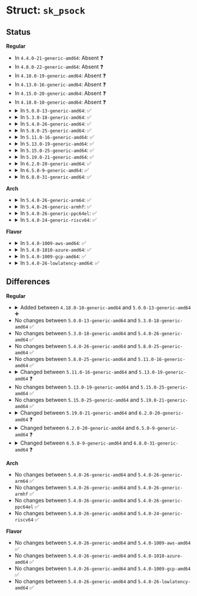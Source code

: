 # Struct: <code>sk_psock</code>

## Status
<b>Regular</b>
<ul>
<li>
In <code>4.4.0-21-generic-amd64</code>: Absent ❓
</li>
<li>
In <code>4.8.0-22-generic-amd64</code>: Absent ❓
</li>
<li>
In <code>4.10.0-19-generic-amd64</code>: Absent ❓
</li>
<li>
In <code>4.13.0-16-generic-amd64</code>: Absent ❓
</li>
<li>
In <code>4.15.0-20-generic-amd64</code>: Absent ❓
</li>
<li>
In <code>4.18.0-10-generic-amd64</code>: Absent ❓
</li>
<li>
<details>
<summary>In <code>5.0.0-13-generic-amd64</code>: ✅</summary>

```c
struct sk_psock {
    struct sock * sk;
    struct sock * sk_redir;
    u32 apply_bytes;
    u32 cork_bytes;
    u32 eval;
    struct sk_msg * cork;
    struct sk_psock_progs progs;
    struct sk_psock_parser parser;
    struct sk_buff_head ingress_skb;
    struct list_head ingress_msg;
    long unsigned int state;
    struct list_head link;
    spinlock_t link_lock;
    refcount_t refcnt;
    void (*)(struct sock *) saved_unhash;
    void (*)(struct sock *, long int) saved_close;
    void (*)(struct sock *) saved_write_space;
    struct proto * sk_proto;
    struct sk_psock_work_state work_state;
    struct work_struct work;
    struct callback_head rcu;
    struct work_struct gc;
}
```
</details>
</li>
<li>
<details>
<summary>In <code>5.3.0-18-generic-amd64</code>: ✅</summary>

```c
struct sk_psock {
    struct sock * sk;
    struct sock * sk_redir;
    u32 apply_bytes;
    u32 cork_bytes;
    u32 eval;
    struct sk_msg * cork;
    struct sk_psock_progs progs;
    struct sk_psock_parser parser;
    struct sk_buff_head ingress_skb;
    struct list_head ingress_msg;
    long unsigned int state;
    struct list_head link;
    spinlock_t link_lock;
    refcount_t refcnt;
    void (*)(struct sock *) saved_unhash;
    void (*)(struct sock *, long int) saved_close;
    void (*)(struct sock *) saved_write_space;
    struct proto * sk_proto;
    struct sk_psock_work_state work_state;
    struct work_struct work;
    struct callback_head rcu;
    struct work_struct gc;
}
```
</details>
</li>
<li>
<details>
<summary>In <code>5.4.0-26-generic-amd64</code>: ✅</summary>

```c
struct sk_psock {
    struct sock * sk;
    struct sock * sk_redir;
    u32 apply_bytes;
    u32 cork_bytes;
    u32 eval;
    struct sk_msg * cork;
    struct sk_psock_progs progs;
    struct sk_psock_parser parser;
    struct sk_buff_head ingress_skb;
    struct list_head ingress_msg;
    long unsigned int state;
    struct list_head link;
    spinlock_t link_lock;
    refcount_t refcnt;
    void (*)(struct sock *) saved_unhash;
    void (*)(struct sock *, long int) saved_close;
    void (*)(struct sock *) saved_write_space;
    struct proto * sk_proto;
    struct sk_psock_work_state work_state;
    struct work_struct work;
    struct callback_head rcu;
    struct work_struct gc;
}
```
</details>
</li>
<li>
<details>
<summary>In <code>5.8.0-25-generic-amd64</code>: ✅</summary>

```c
struct sk_psock {
    struct sock * sk;
    struct sock * sk_redir;
    u32 apply_bytes;
    u32 cork_bytes;
    u32 eval;
    struct sk_msg * cork;
    struct sk_psock_progs progs;
    struct sk_psock_parser parser;
    struct sk_buff_head ingress_skb;
    struct list_head ingress_msg;
    long unsigned int state;
    struct list_head link;
    spinlock_t link_lock;
    refcount_t refcnt;
    void (*)(struct sock *) saved_unhash;
    void (*)(struct sock *, long int) saved_close;
    void (*)(struct sock *) saved_write_space;
    struct proto * sk_proto;
    struct sk_psock_work_state work_state;
    struct work_struct work;
    struct callback_head rcu;
    struct work_struct gc;
}
```
</details>
</li>
<li>
<details>
<summary>In <code>5.11.0-16-generic-amd64</code>: ✅</summary>

```c
struct sk_psock {
    struct sock * sk;
    struct sock * sk_redir;
    u32 apply_bytes;
    u32 cork_bytes;
    u32 eval;
    struct sk_msg * cork;
    struct sk_psock_progs progs;
    struct sk_psock_parser parser;
    struct sk_buff_head ingress_skb;
    struct list_head ingress_msg;
    long unsigned int state;
    struct list_head link;
    spinlock_t link_lock;
    refcount_t refcnt;
    void (*)(struct sock *) saved_unhash;
    void (*)(struct sock *, long int) saved_close;
    void (*)(struct sock *) saved_write_space;
    struct proto * sk_proto;
    struct sk_psock_work_state work_state;
    struct work_struct work;
    struct callback_head rcu;
    struct work_struct gc;
}
```
</details>
</li>
<li>
<details>
<summary>In <code>5.13.0-19-generic-amd64</code>: ✅</summary>

```c
struct sk_psock {
    struct sock * sk;
    struct sock * sk_redir;
    u32 apply_bytes;
    u32 cork_bytes;
    u32 eval;
    struct sk_msg * cork;
    struct sk_psock_progs progs;
    struct strparser strp;
    struct sk_buff_head ingress_skb;
    struct list_head ingress_msg;
    spinlock_t ingress_lock;
    long unsigned int state;
    struct list_head link;
    spinlock_t link_lock;
    refcount_t refcnt;
    void (*)(struct sock *) saved_unhash;
    void (*)(struct sock *, long int) saved_close;
    void (*)(struct sock *) saved_write_space;
    void (*)(struct sock *) saved_data_ready;
    int (*)(struct sock *, struct sk_psock *, bool) psock_update_sk_prot;
    struct proto * sk_proto;
    struct mutex work_mutex;
    struct sk_psock_work_state work_state;
    struct work_struct work;
    struct rcu_work rwork;
}
```
</details>
</li>
<li>
<details>
<summary>In <code>5.15.0-25-generic-amd64</code>: ✅</summary>

```c
struct sk_psock {
    struct sock * sk;
    struct sock * sk_redir;
    u32 apply_bytes;
    u32 cork_bytes;
    u32 eval;
    struct sk_msg * cork;
    struct sk_psock_progs progs;
    struct strparser strp;
    struct sk_buff_head ingress_skb;
    struct list_head ingress_msg;
    spinlock_t ingress_lock;
    long unsigned int state;
    struct list_head link;
    spinlock_t link_lock;
    refcount_t refcnt;
    void (*)(struct sock *) saved_unhash;
    void (*)(struct sock *, long int) saved_close;
    void (*)(struct sock *) saved_write_space;
    void (*)(struct sock *) saved_data_ready;
    int (*)(struct sock *, struct sk_psock *, bool) psock_update_sk_prot;
    struct proto * sk_proto;
    struct mutex work_mutex;
    struct sk_psock_work_state work_state;
    struct work_struct work;
    struct rcu_work rwork;
}
```
</details>
</li>
<li>
<details>
<summary>In <code>5.19.0-21-generic-amd64</code>: ✅</summary>

```c
struct sk_psock {
    struct sock * sk;
    struct sock * sk_redir;
    u32 apply_bytes;
    u32 cork_bytes;
    u32 eval;
    struct sk_msg * cork;
    struct sk_psock_progs progs;
    struct strparser strp;
    struct sk_buff_head ingress_skb;
    struct list_head ingress_msg;
    spinlock_t ingress_lock;
    long unsigned int state;
    struct list_head link;
    spinlock_t link_lock;
    refcount_t refcnt;
    void (*)(struct sock *) saved_unhash;
    void (*)(struct sock *, long int) saved_close;
    void (*)(struct sock *) saved_write_space;
    void (*)(struct sock *) saved_data_ready;
    int (*)(struct sock *, struct sk_psock *, bool) psock_update_sk_prot;
    struct proto * sk_proto;
    struct mutex work_mutex;
    struct sk_psock_work_state work_state;
    struct work_struct work;
    struct rcu_work rwork;
}
```
</details>
</li>
<li>
<details>
<summary>In <code>6.2.0-20-generic-amd64</code>: ✅</summary>

```c
struct sk_psock {
    struct sock * sk;
    struct sock * sk_redir;
    u32 apply_bytes;
    u32 cork_bytes;
    u32 eval;
    bool redir_ingress;
    struct sk_msg * cork;
    struct sk_psock_progs progs;
    struct strparser strp;
    struct sk_buff_head ingress_skb;
    struct list_head ingress_msg;
    spinlock_t ingress_lock;
    long unsigned int state;
    struct list_head link;
    spinlock_t link_lock;
    refcount_t refcnt;
    void (*)(struct sock *) saved_unhash;
    void (*)(struct sock *) saved_destroy;
    void (*)(struct sock *, long int) saved_close;
    void (*)(struct sock *) saved_write_space;
    void (*)(struct sock *) saved_data_ready;
    int (*)(struct sock *, struct sk_psock *, bool) psock_update_sk_prot;
    struct proto * sk_proto;
    struct mutex work_mutex;
    struct sk_psock_work_state work_state;
    struct work_struct work;
    struct rcu_work rwork;
}
```
</details>
</li>
<li>
<details>
<summary>In <code>6.5.0-9-generic-amd64</code>: ✅</summary>

```c
struct sk_psock {
    struct sock * sk;
    struct sock * sk_redir;
    u32 apply_bytes;
    u32 cork_bytes;
    u32 eval;
    bool redir_ingress;
    struct sk_msg * cork;
    struct sk_psock_progs progs;
    struct strparser strp;
    struct sk_buff_head ingress_skb;
    struct list_head ingress_msg;
    spinlock_t ingress_lock;
    long unsigned int state;
    struct list_head link;
    spinlock_t link_lock;
    refcount_t refcnt;
    void (*)(struct sock *) saved_unhash;
    void (*)(struct sock *) saved_destroy;
    void (*)(struct sock *, long int) saved_close;
    void (*)(struct sock *) saved_write_space;
    void (*)(struct sock *) saved_data_ready;
    int (*)(struct sock *, struct sk_psock *, bool) psock_update_sk_prot;
    struct proto * sk_proto;
    struct mutex work_mutex;
    struct sk_psock_work_state work_state;
    struct delayed_work work;
    struct rcu_work rwork;
}
```
</details>
</li>
<li>
<details>
<summary>In <code>6.8.0-31-generic-amd64</code>: ✅</summary>

```c
struct sk_psock {
    struct sock * sk;
    struct sock * sk_redir;
    u32 apply_bytes;
    u32 cork_bytes;
    u32 eval;
    bool redir_ingress;
    struct sk_msg * cork;
    struct sk_psock_progs progs;
    struct strparser strp;
    struct sk_buff_head ingress_skb;
    struct list_head ingress_msg;
    spinlock_t ingress_lock;
    long unsigned int state;
    struct list_head link;
    spinlock_t link_lock;
    refcount_t refcnt;
    void (*)(struct sock *) saved_unhash;
    void (*)(struct sock *) saved_destroy;
    void (*)(struct sock *, long int) saved_close;
    void (*)(struct sock *) saved_write_space;
    void (*)(struct sock *) saved_data_ready;
    int (*)(struct sock *, struct sk_psock *, bool) psock_update_sk_prot;
    struct proto * sk_proto;
    struct mutex work_mutex;
    struct sk_psock_work_state work_state;
    struct delayed_work work;
    struct sock * sk_pair;
    struct rcu_work rwork;
}
```
</details>
</li>
</ul>
<b>Arch</b>
<ul>
<li>
<details>
<summary>In <code>5.4.0-26-generic-arm64</code>: ✅</summary>

```c
struct sk_psock {
    struct sock * sk;
    struct sock * sk_redir;
    u32 apply_bytes;
    u32 cork_bytes;
    u32 eval;
    struct sk_msg * cork;
    struct sk_psock_progs progs;
    struct sk_psock_parser parser;
    struct sk_buff_head ingress_skb;
    struct list_head ingress_msg;
    long unsigned int state;
    struct list_head link;
    spinlock_t link_lock;
    refcount_t refcnt;
    void (*)(struct sock *) saved_unhash;
    void (*)(struct sock *, long int) saved_close;
    void (*)(struct sock *) saved_write_space;
    struct proto * sk_proto;
    struct sk_psock_work_state work_state;
    struct work_struct work;
    struct callback_head rcu;
    struct work_struct gc;
}
```
</details>
</li>
<li>
<details>
<summary>In <code>5.4.0-26-generic-armhf</code>: ✅</summary>

```c
struct sk_psock {
    struct sock * sk;
    struct sock * sk_redir;
    u32 apply_bytes;
    u32 cork_bytes;
    u32 eval;
    struct sk_msg * cork;
    struct sk_psock_progs progs;
    struct sk_psock_parser parser;
    struct sk_buff_head ingress_skb;
    struct list_head ingress_msg;
    long unsigned int state;
    struct list_head link;
    spinlock_t link_lock;
    refcount_t refcnt;
    void (*)(struct sock *) saved_unhash;
    void (*)(struct sock *, long int) saved_close;
    void (*)(struct sock *) saved_write_space;
    struct proto * sk_proto;
    struct sk_psock_work_state work_state;
    struct work_struct work;
    struct callback_head rcu;
    struct work_struct gc;
}
```
</details>
</li>
<li>
<details>
<summary>In <code>5.4.0-26-generic-ppc64el</code>: ✅</summary>

```c
struct sk_psock {
    struct sock * sk;
    struct sock * sk_redir;
    u32 apply_bytes;
    u32 cork_bytes;
    u32 eval;
    struct sk_msg * cork;
    struct sk_psock_progs progs;
    struct sk_psock_parser parser;
    struct sk_buff_head ingress_skb;
    struct list_head ingress_msg;
    long unsigned int state;
    struct list_head link;
    spinlock_t link_lock;
    refcount_t refcnt;
    void (*)(struct sock *) saved_unhash;
    void (*)(struct sock *, long int) saved_close;
    void (*)(struct sock *) saved_write_space;
    struct proto * sk_proto;
    struct sk_psock_work_state work_state;
    struct work_struct work;
    struct callback_head rcu;
    struct work_struct gc;
}
```
</details>
</li>
<li>
<details>
<summary>In <code>5.4.0-24-generic-riscv64</code>: ✅</summary>

```c
struct sk_psock {
    struct sock * sk;
    struct sock * sk_redir;
    u32 apply_bytes;
    u32 cork_bytes;
    u32 eval;
    struct sk_msg * cork;
    struct sk_psock_progs progs;
    struct sk_psock_parser parser;
    struct sk_buff_head ingress_skb;
    struct list_head ingress_msg;
    long unsigned int state;
    struct list_head link;
    spinlock_t link_lock;
    refcount_t refcnt;
    void (*)(struct sock *) saved_unhash;
    void (*)(struct sock *, long int) saved_close;
    void (*)(struct sock *) saved_write_space;
    struct proto * sk_proto;
    struct sk_psock_work_state work_state;
    struct work_struct work;
    struct callback_head rcu;
    struct work_struct gc;
}
```
</details>
</li>
</ul>
<b>Flavor</b>
<ul>
<li>
<details>
<summary>In <code>5.4.0-1009-aws-amd64</code>: ✅</summary>

```c
struct sk_psock {
    struct sock * sk;
    struct sock * sk_redir;
    u32 apply_bytes;
    u32 cork_bytes;
    u32 eval;
    struct sk_msg * cork;
    struct sk_psock_progs progs;
    struct sk_psock_parser parser;
    struct sk_buff_head ingress_skb;
    struct list_head ingress_msg;
    long unsigned int state;
    struct list_head link;
    spinlock_t link_lock;
    refcount_t refcnt;
    void (*)(struct sock *) saved_unhash;
    void (*)(struct sock *, long int) saved_close;
    void (*)(struct sock *) saved_write_space;
    struct proto * sk_proto;
    struct sk_psock_work_state work_state;
    struct work_struct work;
    struct callback_head rcu;
    struct work_struct gc;
}
```
</details>
</li>
<li>
<details>
<summary>In <code>5.4.0-1010-azure-amd64</code>: ✅</summary>

```c
struct sk_psock {
    struct sock * sk;
    struct sock * sk_redir;
    u32 apply_bytes;
    u32 cork_bytes;
    u32 eval;
    struct sk_msg * cork;
    struct sk_psock_progs progs;
    struct sk_psock_parser parser;
    struct sk_buff_head ingress_skb;
    struct list_head ingress_msg;
    long unsigned int state;
    struct list_head link;
    spinlock_t link_lock;
    refcount_t refcnt;
    void (*)(struct sock *) saved_unhash;
    void (*)(struct sock *, long int) saved_close;
    void (*)(struct sock *) saved_write_space;
    struct proto * sk_proto;
    struct sk_psock_work_state work_state;
    struct work_struct work;
    struct callback_head rcu;
    struct work_struct gc;
}
```
</details>
</li>
<li>
<details>
<summary>In <code>5.4.0-1009-gcp-amd64</code>: ✅</summary>

```c
struct sk_psock {
    struct sock * sk;
    struct sock * sk_redir;
    u32 apply_bytes;
    u32 cork_bytes;
    u32 eval;
    struct sk_msg * cork;
    struct sk_psock_progs progs;
    struct sk_psock_parser parser;
    struct sk_buff_head ingress_skb;
    struct list_head ingress_msg;
    long unsigned int state;
    struct list_head link;
    spinlock_t link_lock;
    refcount_t refcnt;
    void (*)(struct sock *) saved_unhash;
    void (*)(struct sock *, long int) saved_close;
    void (*)(struct sock *) saved_write_space;
    struct proto * sk_proto;
    struct sk_psock_work_state work_state;
    struct work_struct work;
    struct callback_head rcu;
    struct work_struct gc;
}
```
</details>
</li>
<li>
<details>
<summary>In <code>5.4.0-26-lowlatency-amd64</code>: ✅</summary>

```c
struct sk_psock {
    struct sock * sk;
    struct sock * sk_redir;
    u32 apply_bytes;
    u32 cork_bytes;
    u32 eval;
    struct sk_msg * cork;
    struct sk_psock_progs progs;
    struct sk_psock_parser parser;
    struct sk_buff_head ingress_skb;
    struct list_head ingress_msg;
    long unsigned int state;
    struct list_head link;
    spinlock_t link_lock;
    refcount_t refcnt;
    void (*)(struct sock *) saved_unhash;
    void (*)(struct sock *, long int) saved_close;
    void (*)(struct sock *) saved_write_space;
    struct proto * sk_proto;
    struct sk_psock_work_state work_state;
    struct work_struct work;
    struct callback_head rcu;
    struct work_struct gc;
}
```
</details>
</li>
</ul>

## Differences
<b>Regular</b>
<ul>
<li>
<details>
<summary>Added between <code>4.18.0-10-generic-amd64</code> and <code>5.0.0-13-generic-amd64</code> ➕</summary>

```c
struct sk_psock {
    struct sock * sk;
    struct sock * sk_redir;
    u32 apply_bytes;
    u32 cork_bytes;
    u32 eval;
    struct sk_msg * cork;
    struct sk_psock_progs progs;
    struct sk_psock_parser parser;
    struct sk_buff_head ingress_skb;
    struct list_head ingress_msg;
    long unsigned int state;
    struct list_head link;
    spinlock_t link_lock;
    refcount_t refcnt;
    void (*)(struct sock *) saved_unhash;
    void (*)(struct sock *, long int) saved_close;
    void (*)(struct sock *) saved_write_space;
    struct proto * sk_proto;
    struct sk_psock_work_state work_state;
    struct work_struct work;
    struct callback_head rcu;
    struct work_struct gc;
}
```
</details>
</li>
<li>
No changes between <code>5.0.0-13-generic-amd64</code> and <code>5.3.0-18-generic-amd64</code> ✅
</li>
<li>
No changes between <code>5.3.0-18-generic-amd64</code> and <code>5.4.0-26-generic-amd64</code> ✅
</li>
<li>
No changes between <code>5.4.0-26-generic-amd64</code> and <code>5.8.0-25-generic-amd64</code> ✅
</li>
<li>
No changes between <code>5.8.0-25-generic-amd64</code> and <code>5.11.0-16-generic-amd64</code> ✅
</li>
<li>
<details>
<summary>Changed between <code>5.11.0-16-generic-amd64</code> and <code>5.13.0-19-generic-amd64</code> ❓</summary>
<ul>
<li>
<b>Field added. </b>
<code>struct strparser strp</code>
</li>
<li>
<b>Field added. </b>
<code>spinlock_t ingress_lock</code>
</li>
<li>
<b>Field added. </b>
<code>void (*)(struct sock *) saved_data_ready</code>
</li>
<li>
<b>Field added. </b>
<code>int (*)(struct sock *, struct sk_psock *, bool) psock_update_sk_prot</code>
</li>
<li>
<b>Field added. </b>
<code>struct mutex work_mutex</code>
</li>
<li>
<b>Field added. </b>
<code>struct rcu_work rwork</code>
</li>
<li>
<b>Field removed. </b>
<code>struct sk_psock_parser parser</code>
</li>
<li>
<b>Field removed. </b>
<code>struct callback_head rcu</code>
</li>
<li>
<b>Field removed. </b>
<code>struct work_struct gc</code>
</li>
</ul>
</details>
</li>
<li>
No changes between <code>5.13.0-19-generic-amd64</code> and <code>5.15.0-25-generic-amd64</code> ✅
</li>
<li>
No changes between <code>5.15.0-25-generic-amd64</code> and <code>5.19.0-21-generic-amd64</code> ✅
</li>
<li>
<details>
<summary>Changed between <code>5.19.0-21-generic-amd64</code> and <code>6.2.0-20-generic-amd64</code> ❓</summary>
<ul>
<li>
<b>Field added. </b>
<code>bool redir_ingress</code>
</li>
<li>
<b>Field added. </b>
<code>void (*)(struct sock *) saved_destroy</code>
</li>
</ul>
</details>
</li>
<li>
<details>
<summary>Changed between <code>6.2.0-20-generic-amd64</code> and <code>6.5.0-9-generic-amd64</code> ❓</summary>
<ul>
<li>
<b>Field type changed. </b>
<code>struct work_struct work</code> ➡️ <code>struct delayed_work work</code>
</li>
</ul>
</details>
</li>
<li>
<details>
<summary>Changed between <code>6.5.0-9-generic-amd64</code> and <code>6.8.0-31-generic-amd64</code> ❓</summary>
<ul>
<li>
<b>Field added. </b>
<code>struct sock * sk_pair</code>
</li>
</ul>
</details>
</li>
</ul>
<b>Arch</b>
<ul>
<li>
No changes between <code>5.4.0-26-generic-amd64</code> and <code>5.4.0-26-generic-arm64</code> ✅
</li>
<li>
No changes between <code>5.4.0-26-generic-amd64</code> and <code>5.4.0-26-generic-armhf</code> ✅
</li>
<li>
No changes between <code>5.4.0-26-generic-amd64</code> and <code>5.4.0-26-generic-ppc64el</code> ✅
</li>
<li>
No changes between <code>5.4.0-26-generic-amd64</code> and <code>5.4.0-24-generic-riscv64</code> ✅
</li>
</ul>
<b>Flavor</b>
<ul>
<li>
No changes between <code>5.4.0-26-generic-amd64</code> and <code>5.4.0-1009-aws-amd64</code> ✅
</li>
<li>
No changes between <code>5.4.0-26-generic-amd64</code> and <code>5.4.0-1010-azure-amd64</code> ✅
</li>
<li>
No changes between <code>5.4.0-26-generic-amd64</code> and <code>5.4.0-1009-gcp-amd64</code> ✅
</li>
<li>
No changes between <code>5.4.0-26-generic-amd64</code> and <code>5.4.0-26-lowlatency-amd64</code> ✅
</li>
</ul>
